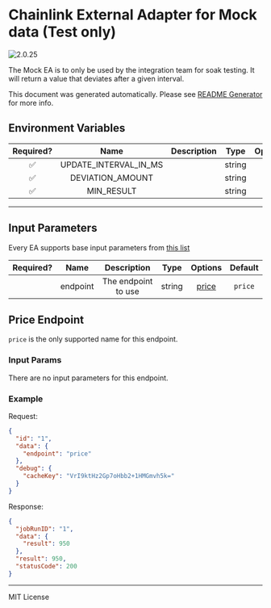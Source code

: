 # Chainlink External Adapter for Mock data (Test only)

![2.0.25](https://img.shields.io/github/package-json/v/smartcontractkit/external-adapters-js?filename=packages/sources/mock-ea/package.json)

The Mock EA is to only be used by the integration team for soak testing. It will return a value that deviates after a given interval.

This document was generated automatically. Please see [README Generator](../../scripts#readme-generator) for more info.

## Environment Variables

| Required? |         Name          | Description |  Type  | Options | Default  |
| :-------: | :-------------------: | :---------: | :----: | :-----: | :------: |
|    ✅     | UPDATE_INTERVAL_IN_MS |             | string |         | `300000` |
|    ✅     |   DEVIATION_AMOUNT    |             | string |         |   `5`    |
|    ✅     |      MIN_RESULT       |             | string |         |          |

---

## Input Parameters

Every EA supports base input parameters from [this list](../../core/bootstrap#base-input-parameters)

| Required? |   Name   |     Description     |  Type  |         Options          | Default |
| :-------: | :------: | :-----------------: | :----: | :----------------------: | :-----: |
|           | endpoint | The endpoint to use | string | [price](#price-endpoint) | `price` |

## Price Endpoint

`price` is the only supported name for this endpoint.

### Input Params

There are no input parameters for this endpoint.

### Example

Request:

```json
{
  "id": "1",
  "data": {
    "endpoint": "price"
  },
  "debug": {
    "cacheKey": "VrI9ktHz2Gp7oHbb2+1HMGmvh5k="
  }
}
```

Response:

```json
{
  "jobRunID": "1",
  "data": {
    "result": 950
  },
  "result": 950,
  "statusCode": 200
}
```

---

MIT License
